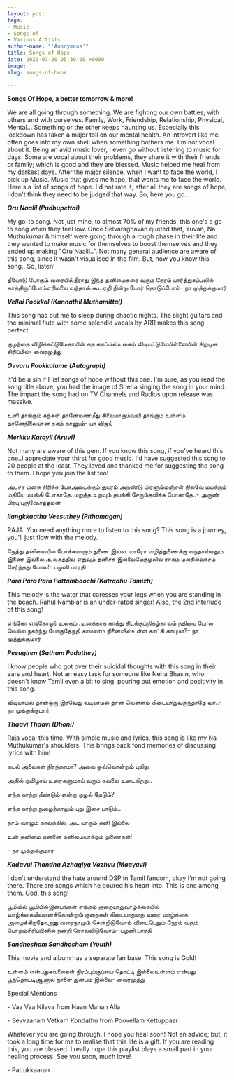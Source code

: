 ```yaml
---
layout: post
tags:
- Music
- Songs of
- Various Artists
author-name: "'Anonymous'"
title: Songs of Hope
date: 2020-07-20 05:30:00 +0000
image: ''
slug: songs-of-hope

---
```

**Songs Of Hope, a better tomorrow & more!**

We are all going through something. We are fighting our own battles; with others and with ourselves. Family, Work, Friendship, Relationship, Physical, Mental... Something or the other keeps haunting us. Especially this lockdown has taken a major toll on our mental health. An introvert like me, often goes into my own shell when something bothers me. I'm not vocal about it. Being an avid music lover, I even go without listening to music for days. Some are vocal about their problems, they share it with their friends or family; which is good and they are blessed. Music helped me heal from my darkest days. After the major silence, when I want to face the world, I pick up Music. Music that gives me hope, that wants me to face the world. Here's a list of songs of hope. I'd not rate it, after all they are songs of hope, I don't think they need to be judged that way. So, here you go...

**_Oru Naalil (Pudhupettai)_**

My go-to song. Not just mine, to almost 70% of my friends, this one's a go-to song when they feel low. Once Selvaraghavan quoted that, Yuvan, Na Muthukumar & himself were going through a rough phase in their life and they wanted to make music for themselves to boost themselves and they ended up making "Oru Naalil..". Not many general audience are aware of this song, since it wasn't visualised in the film. But, now you know this song.. So, listen!

தீயோடு போகும் வரையில்தீராது இந்த தனிமைகரை வரும் நேரம் பார்த்துகப்பலில் காத்திருப்போம்எரிமலை வந்தால் கூடஏறி நின்று போர் தொடுப்போம்- நா முத்துக்குமார்

**_Vellai Pookkal (Kannathil Muthamittal)_**

This song has put me to sleep during chaotic nights. The slight guitars and the minimal flute with some splendid vocals by ARR makes this song perfect.

குழந்தை விழிக்கட்டுமேதாயின் கத கதப்பில்உலகம் விடியட்டுமேபிள்ளையின் சிறுமுக சிரிப்பில்- வைரமுத்து

**_Ovvoru Pookkalume (Autograph)_**

It'd be a sin if I list songs of hope without this one. I'm sure, as you read the song title above, you had the image of Sneha singing the song in your mind. The impact the song had on TV Channels and Radios upon release was massive.

உளி தாங்கும் கற்கள் தானேமண்மீது சிலையாகும்வலி தாங்கும் உள்ளம் தானேநிலையான சுகம் காணும்- பா விஜய்

**_Merkku Karayil (Aruvi)_**

Not many are aware of this gem. If you know this song, if you've heard this one..I appreciate your thirst for good music. I'd have suggested this song to 20 people at the least. They loved and thanked me for suggesting the song to them. I hope you join the list too!

அடச்ச மனசு சிரிச்சு பேசஅடைக்கும் துயரம் அறண்டு மிரளும்மஞ்சள் நிலவே மயக்கும் மதியே மயங்கி போகாதே..மறுத்த உறவும் தயங்கி சேரும்தவிச்சு போகாதே..- அருண் பிரபு புருஷோத்தமன்

**_Ilangkkaathu Veesuthey (Pithamagan)_**

RAJA. You need anything more to listen to this song? This song is a journey, you'll just flow with the melody.

நேத்து தனிமையில போச்சுயாரும் துணை இல்ல..யாரோ வழித்துணைக்கு வந்தால்ஏதும் இணை இல்லை..உலகத்தில் எதுவும் தனிச்சு இல்லையேகுழலில் ராகம் மலரில்வாசம் சேர்ந்தது போல!- பழனி பாரதி

**_Para Para Para Pattamboochi (Katradhu Tamizh)_**

This melody is the water that caresses your legs when you are standing in the beach. Rahul Nambiar is an under-rated singer! Also, the 2nd interlude of this song!

எங்கோ எங்கோஓர் உலகம்..உனக்காக காத்து கிடக்கும்நிகழ்காலம் நதியை போல மெல்ல நகர்ந்து போகுதேநதி காயலாம் நினைவில்உள்ள காட்சி காயுமா?- நா முத்துக்குமார்

**_Pesugiren (Satham Podathey)_**

I know people who got over their suicidal thoughts with this song in their ears and heart. Not an easy task for someone like Neha Bhasin, who doesn't know Tamil even a bit to sing, pouring out emotion and positivity in this song.

விடியாமல் தான்ஒரு இரவேது வடியாமல் தான் வெள்ளம் கிடையாதுவருந்தாதே வா..- நா முத்துக்குமார்

**_Thaavi Thaavi (Dhoni)_**

Raja vocal this time. With simple music and lyrics, this song is like my Na Muthukumar's shoulders. This brings back fond memories of discussing lyrics with him!

கடல் அலைகள் நிரந்தரமா? அவை ஒவ்வொன்றும் புதிது

அதில் குமிழாய் உரைகளுமாய் வரும் கவலை உடைகிறது..

எந்த காற்று தீண்டும் என்றா குழல் தேடும்?

எந்த காற்று நுழைந்தாலும் புது இசை பாடும்..

நாம் வாழும் காலத்தில், அட யாரும் தனி இல்லை

உன் தனிமை தன்னை தனிமையாக்கும் துணைகள்!

\- நா முத்துக்குமார்

**_Kadavul Thandha Azhagiya Vazhvu (Maayavi)_**

I don't understand the hate around DSP in Tamil fandom, okay I'm not going there. There are songs which he poured his heart into. This is one among them. God, this song!

பூமியில் பூமியில்இன்பங்கள் எங்கும் குறையாதுவாழ்க்கையில் வாழ்க்கையில்எனக்கொன்றும் குறைகள் கிடையாதுஎது வரை வாழ்க்கை அழைக்கிறதோஅது வரைநாமும் சென்றிடுவோம் விடைபெறும் நேரம் வரும் போதும்சிரிப்பினில் நன்றி சொல்லிடுவோம்- பழனி பாரதி

**_Sandhosham Sandhosham (Youth)_**

This movie and album has a separate fan base. This song is Gold!

உள்ளம் என்பதுகவலைகள் நிரப்பும்குப்பை தொட்டி இல்லைஉள்ளம் என்பது பூந்தொட்டிஆனால் நாளை துன்பம் இல்லை- வைரமுத்து

Special Mentions

\- Vaa Vaa Nilava from Naan Mahan Alla

\- Sevvaanam Vetkam Kondathu from Poovellam Kettuppaar

Whatever you are going through. I hope you heal soon! Not an advice; but, it took a long time for me to realise that this life is a gift. If you are reading this, you are blessed. I really hope this playlist plays a small part in your healing process. See you soon, much love!

\- Pattukkaaran